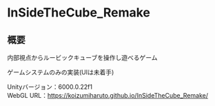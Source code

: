 # InSideTheCube_Remake

## 概要
内部視点からルービックキューブを操作し遊べるゲーム<br>


ゲームシステムのみの実装(UIは未着手)<br>

Unityバージョン：6000.0.22f1<br>
WebGL URL：https://koizumiharuto.github.io/InSideTheCube_Remake/


